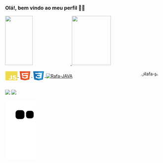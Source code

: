 ### Olá!, bem vindo ao meu perfil 👨‍💻
<div>
  <a href="https://github.com/hvvvpl">
  <img height="160em" img width="42%" src="https://github-readme-stats.vercel.app/api?username=hvvvpl&show_icons=true&theme=tokyonight&include_all_commits=true&count_private=true"/>
  <img height="160em" img width="50%" src="https://github-readme-stats.vercel.app/api/top-langs/?username=hvvvpl&layout=compact&langs_count=16&theme=tokyonight"/>
</div>
<div style="display: inline_block"><br>
  <img align="center" alt="Rafa-Js" height="30" width="40" src="https://raw.githubusercontent.com/devicons/devicon/master/icons/javascript/javascript-plain.svg">
  <img align="center" alt="Rafa-HTML" height="30" width="40" src="https://raw.githubusercontent.com/devicons/devicon/master/icons/html5/html5-original.svg">
  <img align="center" alt="Rafa-CSS" height="30" width="40" src="https://raw.githubusercontent.com/devicons/devicon/master/icons/css3/css3-original.svg">
  <img align="center" alt="Rafa-JAVA" height="30" width="40" src="https://cdn.jsdelivr.net/gh/devicons/devicon/icons/java/java-plain.svg" />
  <img align="right" alt="Rafa-pic" height="150" style="border-radius:50px;" 
  src="https://cdn.discordapp.com/attachments/1008905924892709046/1008916293342203904/download20220801225127.png">
</div>
  
  ##

<div> 
  <a href="https://www.instagram.com/gabriellorenzin/" target="_blank"><img src="https://img.shields.io/badge/-Instagram-%23E4405F?style=for-the-badge&logo=instagram&logoColor=white" target="_blank"></a>
  <a href="https://www.linkedin.com/in/gabriel-lorenzin-633a23219" target="_blank"><img src="https://img.shields.io/badge/-LinkedIn-%230077B5?style=for-the-badge&logo=linkedin&logoColor=white" target="_blank"></a> 
 
  ![Snake animation](https://github.com/hvvvpl/hvvvpl/blob/output/github-contribution-grid-snake.svg)
 
</div>
